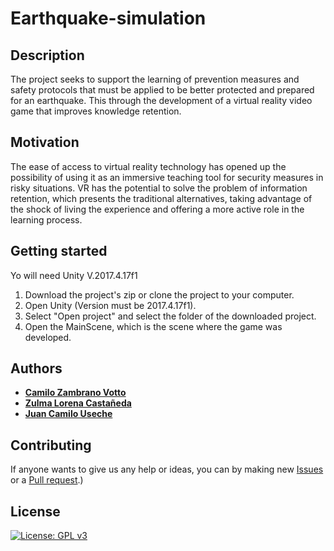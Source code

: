 # Earthquake-simulation
## Description
The project seeks to support the learning of prevention measures and safety protocols that must be applied to be better protected and prepared for an earthquake. This through the development of a virtual reality video game that improves knowledge retention.
## Motivation
The ease of access to virtual reality technology has opened up the possibility of using it as an immersive teaching tool for security measures in risky situations. VR has the potential to solve the problem of information retention, which presents the traditional alternatives, taking advantage of the shock of living the experience and offering a more active role in the learning process.
## Getting started
Yo will need Unity V.2017.4.17f1
1. Download the project's zip or clone the project to your computer.
2. Open Unity (Version must be 2017.4.17f1).
3. Select "Open project" and select the folder of the downloaded project.
4. Open the MainScene, which is the scene where the game was developed.
## Authors
* [__Camilo Zambrano Votto__](https://github.com/cawolfkreo)
* [__Zulma Lorena Castañeda__](https://github.com/JuanCamiloUsecheRodriguez)
* [__Juan Camilo Useche__](https://github.com/zlcastaneda10)

## Contributing
If anyone wants to give us any help or ideas, you can by making new [Issues](https://github.com/JuanCamiloUsecheRodriguez/Earthquake-simulation/issues) or a [Pull request](https://github.com/JuanCamiloUsecheRodriguez/Earthquake-simulation/pulls).)

## License
[![License: GPL v3](https://img.shields.io/badge/License-GPLv3-blue.svg)](https://www.gnu.org/licenses/gpl-3.0)
